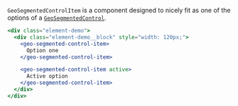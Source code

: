 `GeoSegmentedControlItem` is a component designed to nicely fit as one of the
options of a [`GeoSegmentedControl`](./#/Elements/GeoSegmentedControl?id=geosegmentedcontrol-1).

```jsx
<div class="element-demo">
  <div class="element-demo__block" style="width: 120px;">
    <geo-segmented-control-item>
      Option one
    </geo-segmented-control-item>

    <geo-segmented-control-item active>
      Active option
    </geo-segmented-control-item>
  </div>
</div>
```